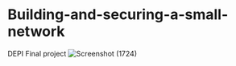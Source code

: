 # Building-and-securing-a-small-network
DEPI Final project
![Screenshot (1724)](https://github.com/user-attachments/assets/b5f5dc38-2959-4dfd-bc05-8e8c56a47714)


